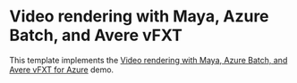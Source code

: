 # Video rendering with Maya, Azure Batch, and Avere vFXT

This template implements the [Video rendering with Maya, Azure Batch, and Avere vFXT for Azure](../../docs/maya_azure_batch_avere_vfxt_demo.md) demo.
